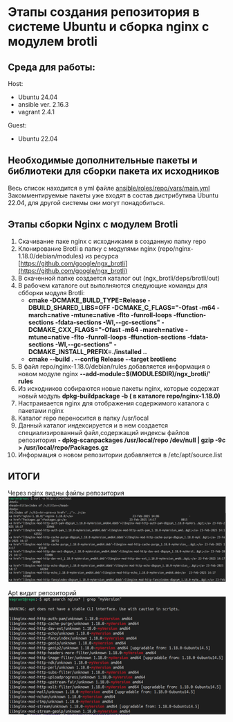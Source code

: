 # Этапы создания репозитория в системе Ubuntu и сборка nginx с модулем brotli
## Среда для работы:
Host:

- Ubuntu 24.04
- ansible ver. 2.16.3
- vagrant 2.4.1
  
Guest:
- Ubuntu 22.04
## Необходимые дополнительные пакеты и библиотеки для сборки пакета их исходников
Весь список находится в yml файле  [ansible/roles/repo/vars/main.yml](ansible/roles/repo/vars/main.yml)
Закомментируемые пакеты уже входят в состав дистрибутива Ubuntu 22.04, для другой системы они могут понадобиться.
## Этапы сборки Nginx с модулем Brotli
1. Скачивание паке nginx с исходниками в созданную папку repo
2. Клонирование Brotli в папку с модулями nginx (repo/nginx-1.18.0/debian/modules) из ресурса [https://github.com/google/ngx_brotli](https://github.com/google/ngx_brotli)
3. В скаченной папке создается каталог out (ngx_brotli/deps/brotli/out)
4. В рабочем каталоге out выполняются следующие команды для сбборки модуля Brotli:
    - **cmake -DCMAKE_BUILD_TYPE=Release -DBUILD_SHARED_LIBS=OFF -DCMAKE_C_FLAGS="-Ofast -m64 -march=native -mtune=native -flto -funroll-loops -ffunction-sections -fdata-sections -Wl,--gc-sections" -DCMAKE_CXX_FLAGS="-Ofast -m64 -march=native -mtune=native -flto -funroll-loops -ffunction-sections -fdata-sections -Wl,--gc-sections" -DCMAKE_INSTALL_PREFIX=./installed ..**
   - **cmake --build . --config Release --target brotlienc**
5. В файл repo/nginx-1.18.0/debian/rules добавляется информация о новом модуле nginx
           **--add-module=$(MODULESDIR)\/ngx_brotli/' rules**
6. Из исходников собираются новые пакеты nginx, которые содержат новый модуль
           **dpkg-buildpackage -b ( в каталоге repo/nginx-1.18.0)**
7.  Настраивается nginx для отображения содержимого каталога с пакетами nginx
8.  Каталог repo переносится в папку /usr/local
9.  Данный каталог индексируется и в нем создается специализированный файл,содержащий индексы файлов репозитория
            **- dpkg-scanpackages /usr/local/repo /dev/null | gzip -9c > /usr/local/repo/Packages.gz**
10. Информация о новом репозитории добавляется в /etc/apt/source.list
## ИТОГИ
Через nginx видны файлы репозитория
![Через nginx видны файлы репозитория](scrin/work_nginx.png)

Apt видит репозиторий
![Apt видит репозиторий](scrin/work_repo.png)

